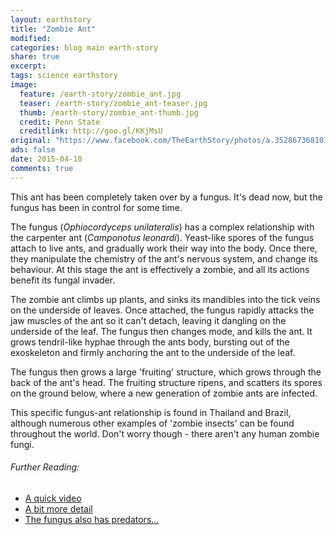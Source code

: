 ```yaml
---
layout: earthstory
title: "Zombie Ant"
modified:
categories: blog main earth-story
share: true
excerpt:
tags: science earthstory
image:
  feature: /earth-story/zombie_ant.jpg
  teaser: /earth-story/zombie_ant-teaser.jpg
  thumb: /earth-story/zombie_ant-thumb.jpg
  credit: Penn State
  creditlink: http://goo.gl/KKjMsU
original: "https://www.facebook.com/TheEarthStory/photos/a.352867368107647.80532.352857924775258/859055307488848/?type=1"
ads: false
date: 2015-04-10
comments: true
---
```


This ant has been completely taken over by a fungus. It's dead now, but the fungus has been in control for some time.

The fungus (*Ophiocordyceps unilateralis*) has a complex relationship with the carpenter ant (*Camponotus leonardi*). Yeast-like spores of the fungus attach to live ants, and gradually work their way into the body. Once there, they manipulate the chemistry of the ant's nervous system, and change its behaviour. At this stage the ant is effectively a zombie, and all its actions benefit its fungal invader.

The zombie ant climbs up plants, and sinks its mandibles into the tick veins on the underside of leaves. Once attached, the fungus rapidly attacks the jaw muscles of the ant so it can't detach, leaving it dangling on the underside of the leaf. The fungus then changes mode, and kills the ant. It grows tendril-like hyphae through the ants body, bursting out of the exoskeleton and firmly anchoring the ant to the underside of the leaf.

The fungus then grows a large 'fruiting' structure, which grows through the back of the ant's head. The fruiting structure ripens, and scatters its spores on the ground below, where a new generation of zombie ants are infected.

This specific fungus-ant relationship is found in Thailand and Brazil, although numerous other examples of 'zombie insects' can be found throughout the world. Don't worry though - there aren't any human zombie fungi.

###### Further Reading:
* [A quick video](http://goo.gl/OObekX)
* [A bit more detail](http://goo.gl/PR3hWm)
* [The fungus also has predators...](http://goo.gl/z78gP)
